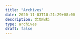 ```yaml
---
title: "Archives"
date: 2020-11-03T10:21:29+08:00
description: 文章归档
type: archives
draft: false
---
```

